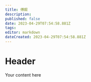 ```yaml
---
title: 傅嘏
description: 
published: false
date: 2023-04-29T07:54:58.881Z
tags: 
editor: markdown
dateCreated: 2023-04-29T07:54:58.881Z
---
```


# Header
Your content here
